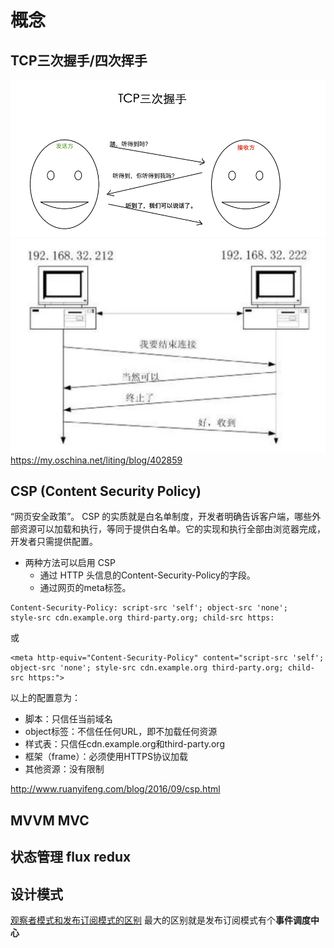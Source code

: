 # 概念

## TCP三次握手/四次挥手
![](../../../../static/three-handshake.png)
![](../../../../static/four-wave.png)
https://my.oschina.net/liting/blog/402859

## CSP (Content Security Policy)
“网页安全政策”。
CSP 的实质就是白名单制度，开发者明确告诉客户端，哪些外部资源可以加载和执行，等同于提供白名单。它的实现和执行全部由浏览器完成，开发者只需提供配置。
- 两种方法可以启用 CSP
    - 通过 HTTP 头信息的Content-Security-Policy的字段。
    - 通过网页的meta标签。
```
Content-Security-Policy: script-src 'self'; object-src 'none';
style-src cdn.example.org third-party.org; child-src https:
```
或  
```
<meta http-equiv="Content-Security-Policy" content="script-src 'self'; object-src 'none'; style-src cdn.example.org third-party.org; child-src https:">
```
以上的配置意为：
- 脚本：只信任当前域名
- object标签：不信任任何URL，即不加载任何资源
- 样式表：只信任cdn.example.org和third-party.org
- 框架（frame）：必须使用HTTPS协议加载
- 其他资源：没有限制

http://www.ruanyifeng.com/blog/2016/09/csp.html

## MVVM MVC

## 状态管理 flux redux

## 设计模式
[观察者模式和发布订阅模式的区别](https://www.jianshu.com/p/594f018b68e7)
最大的区别就是发布订阅模式有个**事件调度中心**




